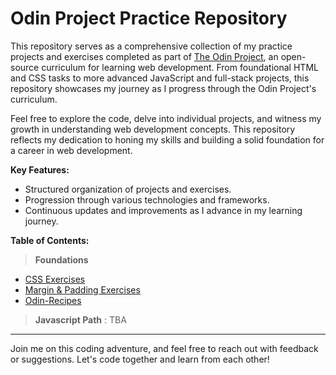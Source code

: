 # Odin Project Practice Repository

This repository serves as a comprehensive collection of my practice projects and exercises completed as part of [The Odin Project](https://www.theodinproject.com/), an open-source curriculum for learning web development. From foundational HTML and CSS tasks to more advanced JavaScript and full-stack projects, this repository showcases my journey as I progress through the Odin Project's curriculum.

Feel free to explore the code, delve into individual projects, and witness my growth in understanding web development concepts. This repository reflects my dedication to honing my skills and building a solid foundation for a career in web development.

**Key Features:**
- Structured organization of projects and exercises.
- Progression through various technologies and frameworks.
- Continuous updates and improvements as I advance in my learning journey.

**Table of Contents:**
> **Foundations**
- [CSS Exercises](https://github.com/TheChirag356/Odin-Project-Practice-Repository/tree/main/Foundations/CSS%20Exercises)
- [Margin & Padding Exercises](https://github.com/TheChirag356/Odin-Project-Practice-Repository/tree/main/Foundations/Margin%20%26%20Padding%20Exercises)
- [Odin-Recipes](https://github.com/TheChirag356/Odin-Project-Practice-Repository/tree/main/Foundations/Odin-Recipes)

> **Javascript Path** : TBA

---

Join me on this coding adventure, and feel free to reach out with feedback or suggestions. Let's code together and learn from each other!
